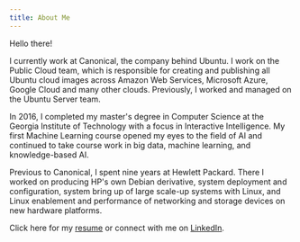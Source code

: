 ```yaml
---
title: About Me
---
```


Hello there!

I currently work at Canonical, the company behind Ubuntu. I work on the Public
Cloud team, which is responsible for creating and publishing all Ubuntu cloud
images across Amazon Web Services, Microsoft Azure, Google Cloud and many other
clouds. Previously, I worked and managed on the Ubuntu Server team.

In 2016, I completed my master's degree in Computer Science at the Georgia
Institute of Technology with a focus in Interactive Intelligence. My first
Machine Learning course opened my eyes to the field of AI and continued to
take course work in big data, machine learning, and knowledge-based AI.

Previous to Canonical, I spent nine years at Hewlett Packard. There I worked on
producing HP's own Debian derivative, system deployment and configuration,
system bring up of large scale-up systems with Linux, and Linux enablement and
performance of networking and storage devices on new hardware platforms.

Click here for my [resume](/resume.pdf) or connect with me on
[LinkedIn](https://www.linkedin.com/in/powersj/).
